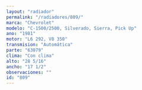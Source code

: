 ```yaml
---
layout: "radiador"
permalink: "/radiadores/809/"
marca: "Chevrolet"
modelo: "C-1500/2500, Silverado, Sierra, Pick Up"
ano: "1981"
motor: "L6 292, V8 350"
transmision: "Automática"
parte: "63079"
clima: "Con clima"
alto: "28 5/16"
ancho: "17 1/2"
observaciones: ""
id: "809"
---
```


